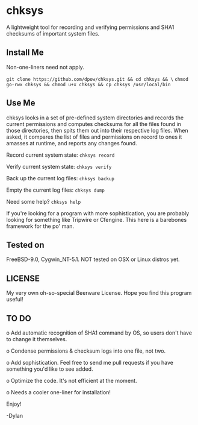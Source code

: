 chksys
======
A lightweight tool for recording and verifying permissions and SHA1 checksums of important system files.

Install Me
----------
Non-one-liners need not apply.

`git clone https://github.com/dpow/chksys.git && cd chksys && \`
`chmod go-rwx chksys && chmod u+x chksys && cp chksys /usr/local/bin`

Use Me
------
chksys looks in a set of pre-defined system directories and records the current 
permissions and computes checksums for all the files found in those directories, 
then spits them out into their respective log files. When asked, it compares the 
list of files and permissions on record to ones it amasses at runtime, and reports
any changes found.

Record current system state: `chksys record`

Verify current system state: `chksys verify`

Back up the current log files: `chksys backup`

Empty the current log files: `chksys dump`

Need some help? `chksys help`

If you're looking for a program with more sophistication, you are probably looking
for something like Tripwire or Cfengine. This here is a barebones framework for the
po' man.

Tested on
---------
FreeBSD-9.0, Cygwin_NT-5.1. NOT tested on OSX or Linux distros yet. 

LICENSE
-------
My very own oh-so-special Beerware License. Hope you find this program useful!

TO DO
-----
o  Add automatic recognition of SHA1 command by OS, so users don't have to 
   change it themselves.
   
o  Condense permissions & checksum logs into one file, not two. 

o  Add sophistication. Feel free to send me pull requests if you have something
   you'd like to see added.
   
o  Optimize the code. It's not efficient at the moment.

o  Needs a cooler one-liner for installation!

Enjoy!

-Dylan